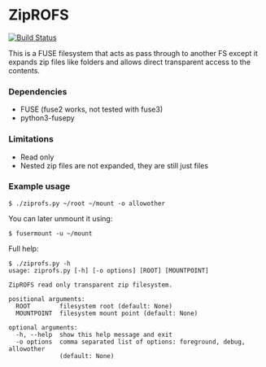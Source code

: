 # ZipROFS
[![Build Status](https://travis-ci.com/openscopeproject/ZipROFS.svg?branch=dev)](https://travis-ci.com/openscopeproject/ZipROFS)

This is a FUSE filesystem that acts as pass through to another FS except it
expands zip files like folders and allows direct transparent access to the contents.

### Dependencies
* FUSE (fuse2 works, not tested with fuse3)
* python3-fusepy

### Limitations
* Read only
* Nested zip files are not expanded, they are still just files

### Example usage
```shell
$ ./ziprofs.py ~/root ~/mount -o allowother
```

You can later unmount it using:
```shell
$ fusermount -u ~/mount
```

Full help:
```shell
$ ./ziprofs.py -h
usage: ziprofs.py [-h] [-o options] [ROOT] [MOUNTPOINT]

ZipROFS read only transparent zip filesystem.

positional arguments:
  ROOT        filesystem root (default: None)
  MOUNTPOINT  filesystem mount point (default: None)

optional arguments:
  -h, --help  show this help message and exit
  -o options  comma separated list of options: foreground, debug, allowother
              (default: None)
```
